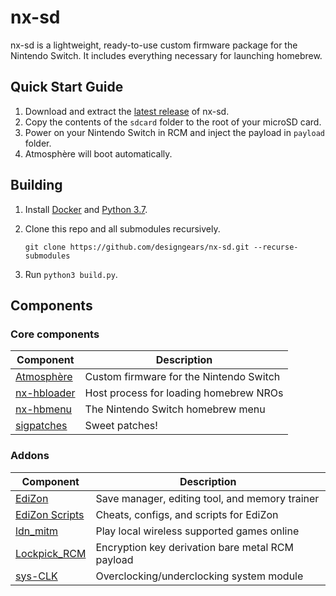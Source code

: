 # nx-sd 

nx-sd is a lightweight, ready-to-use custom firmware package for the Nintendo Switch. It includes everything necessary for launching homebrew.


## Quick Start Guide

1. Download and extract the [latest release](https://github.com/designgears/nx-sd/releases/latest) of nx-sd.
2. Copy the contents of the `sdcard` folder to the root of your microSD card.
3. Power on your Nintendo Switch in RCM and inject the payload in `payload` folder.
4. Atmosphère will boot automatically.

## Building

1. Install [Docker](https://hub.docker.com/search/?type=edition&offering=community) and [Python 3.7](https://www.python.org/downloads/).

2. Clone this repo and all submodules recursively.

       git clone https://github.com/designgears/nx-sd.git --recurse-submodules

3. Run `python3 build.py`.

## Components

### Core components

| Component                                                 | Description |
| --------------------------------------------------------- | ----------- |
| [Atmosphère](https://github.com/Atmosphere-NX/Atmosphere) | Custom firmware for the Nintendo Switch |
| [nx-hbloader](https://github.com/switchbrew/nx-hbloader)  | Host process for loading homebrew NROs |
| [nx-hbmenu](https://github.com/switchbrew/nx-hbmenu)      | The Nintendo Switch homebrew menu |
| [sigpatches](https://bit.ly/2EYbEHg)                      | Sweet patches! |

### Addons

| Component                                                 | Description |
| --------------------------------------------------------- | ----------- |
| [EdiZon](https://github.com/WerWolv/EdiZon)               | Save manager, editing tool, and memory trainer |
| [EdiZon Scripts](https://bit.ly/2V0kXMt)                  | Cheats, configs, and scripts for EdiZon |
| [ldn_mitm](https://github.com/spacemeowx2/ldn_mitm)       | Play local wireless supported games online |
| [Lockpick_RCM](https://github.com/shchmue/Lockpick_RCM)   | Encryption key derivation bare metal RCM payload |
| [sys-CLK](https://github.com/retronx-team/sys-clk)        | Overclocking/underclocking system module |
